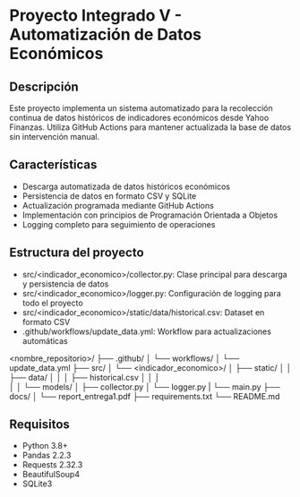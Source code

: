 # Proyecto Integrado V - Automatización de Datos Económicos

## Descripción
Este proyecto implementa un sistema automatizado para la recolección continua de datos históricos de indicadores económicos desde Yahoo Finanzas. Utiliza GitHub Actions para mantener actualizada la base de datos sin intervención manual.

## Características
- Descarga automatizada de datos históricos económicos
- Persistencia de datos en formato CSV y SQLite
- Actualización programada mediante GitHub Actions
- Implementación con principios de Programación Orientada a Objetos
- Logging completo para seguimiento de operaciones

## Estructura del proyecto
- src/<indicador_economico>/collector.py: Clase principal para descarga y persistencia de datos
- src/<indicador_economico>/logger.py: Configuración de logging para todo el proyecto
- src/<indicador_economico>/static/data/historical.csv: Dataset en formato CSV
- .github/workflows/update_data.yml: Workflow para actualizaciones automáticas


<nombre_repositorio>/
├── .github/
│   └── workflows/
│       └── update_data.yml
├── src/
│   └── <indicador_economico>/
│       ├── static/
│       │   ├── data/
│       │   │   ├── historical.csv
│       │   │   
│       │   └── models/
│       ├── collector.py
│       └── logger.py
|       └── main.py
├── docs/
│   └── report_entrega1.pdf
├── requirements.txt
└── README.md

## Requisitos
- Python 3.8+
- Pandas 2.2.3
- Requests 2.32.3
- BeautifulSoup4
- SQLite3